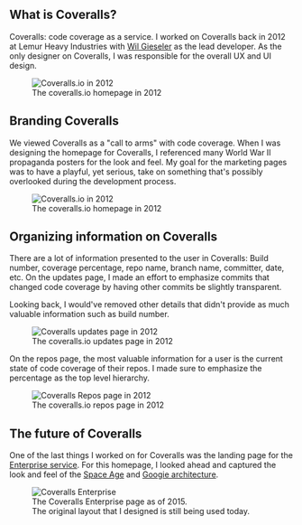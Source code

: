 ## What is Coveralls?

Coveralls: code coverage as a service. I worked on Coveralls back in
2012 at Lemur Heavy Industries with [Wil Gieseler](//github.com/wilg) as the
lead developer. As the only designer on Coveralls, I was responsible for the
overall UX and UI design.

<figure>
  <img
    src="/assets/images/case-studies/coveralls-homepage.jpg"
    alt="Coveralls.io in 2012">
  <figcaption>The coveralls.io homepage in 2012</figcaption>
</figure>

## Branding Coveralls

We viewed Coveralls as a "call to arms" with code coverage. When I was
designing the homepage for Coveralls, I referenced many World War II
propaganda posters for the look and feel. My goal for the marketing pages was
to have a playful, yet serious, take on something that's possibly overlooked
during the development process.

<figure>
  <img
    src="/assets/images/case-studies/coveralls-homepage-02.jpg"
    alt="Coveralls.io in 2012">
  <figcaption>The coveralls.io homepage in 2012</figcaption>
</figure>

## Organizing information on Coveralls

There are a lot of information presented to the user in Coveralls: Build
number, coverage percentage, repo name, branch name, committer, date, etc. On
the updates page, I made an effort to emphasize commits that changed code
coverage by having other commits be slightly transparent.

Looking back, I would've removed other details that didn't provide as much
valuable information such as build number.

<figure>
  <img
    src="/assets/images/case-studies/coveralls-updates.jpg"
    alt="Coveralls updates page in 2012">
  <figcaption>The coveralls.io updates page in 2012</figcaption>
</figure>

On the repos page, the most valuable information for a user is the current
state of code coverage of their repos. I made sure to emphasize the percentage
as the top level hierarchy.

<figure>
  <img
    src="/assets/images/case-studies/coveralls-repos.jpg"
    alt="Coveralls Repos page in 2012">
  <figcaption>The coveralls.io repos page in 2012</figcaption>
</figure>

## The future of Coveralls

One of the last things I worked on for Coveralls was the landing page for the
[Enterprise service](//enterprise.coveralls.io). For this homepage, I looked ahead and captured the
look and feel of the [Space Age](//offworld.gizmodo.com/twenty-awesome-covers-from-the-us-space-program-461436874)
and [Googie architecture](//en.wikipedia.org/wiki/Googie_architecture).

<figure>
  <img
    src="/assets/images/case-studies/coveralls-enterprise.jpg"
    alt="Coveralls Enterprise">
  <figcaption>
    The Coveralls Enterprise page as of 2015.
    <br>
    The original layout that I designed is still being used today.
  </figcaption>
</figure>
